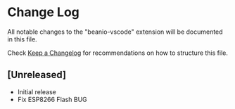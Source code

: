 # Change Log

All notable changes to the "beanio-vscode" extension will be documented in this file.

Check [Keep a Changelog](http://keepachangelog.com/) for recommendations on how to structure this file.

## [Unreleased]

- Initial release
- Fix ESP8266 Flash BUG
